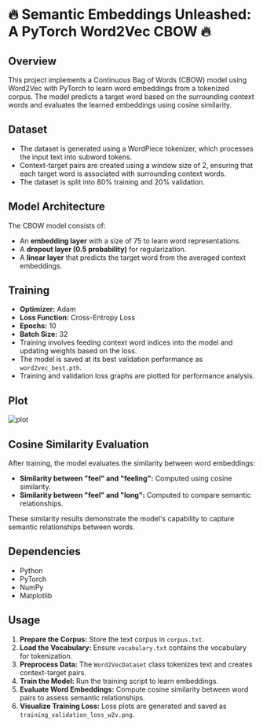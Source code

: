 # 🔥 Semantic Embeddings Unleashed: A PyTorch Word2Vec CBOW  🔥

## Overview
This project implements a Continuous Bag of Words (CBOW) model using Word2Vec with PyTorch to learn word embeddings from a tokenized corpus. The model predicts a target word based on the surrounding context words and evaluates the learned embeddings using cosine similarity.

## Dataset
- The dataset is generated using a WordPiece tokenizer, which processes the input text into subword tokens.
- Context-target pairs are created using a window size of 2, ensuring that each target word is associated with surrounding context words.
- The dataset is split into 80% training and 20% validation.

## Model Architecture
The CBOW model consists of:
- An **embedding layer** with a size of 75 to learn word representations.
- A **dropout layer (0.5 probability)** for regularization.
- A **linear layer** that predicts the target word from the averaged context embeddings.

## Training
- **Optimizer:** Adam
- **Loss Function:** Cross-Entropy Loss
- **Epochs:** 10
- **Batch Size:** 32
- Training involves feeding context word indices into the model and updating weights based on the loss.
- The model is saved at its best validation performance as `word2vec_best.pth`.
- Training and validation loss graphs are plotted for performance analysis.

## Plot
![plot](https://github.com/user-attachments/assets/d6978d3e-c832-4dc6-92a1-8c7c7b70d109)


## Cosine Similarity Evaluation
After training, the model evaluates the similarity between word embeddings:
- **Similarity between "feel" and "feeling":** Computed using cosine similarity.
- **Similarity between "feel" and "long":** Computed to compare semantic relationships.

These similarity results demonstrate the model's capability to capture semantic relationships between words.

## Dependencies
- Python
- PyTorch
- NumPy
- Matplotlib

## Usage
1. **Prepare the Corpus:** Store the text corpus in `corpus.txt`.
2. **Load the Vocabulary:** Ensure `vocabulary.txt` contains the vocabulary for tokenization.
3. **Preprocess Data:** The `Word2VecDataset` class tokenizes text and creates context-target pairs.
4. **Train the Model:** Run the training script to learn embeddings.
5. **Evaluate Word Embeddings:** Compute cosine similarity between word pairs to assess semantic relationships.
6. **Visualize Training Loss:** Loss plots are generated and saved as `training_validation_loss_w2v.png`.


